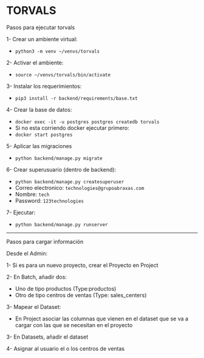 # TORVALS
Pasos para ejecutar torvals

1- Crear un ambiente virtual:
- `python3 -m venv ~/venvs/torvals`

2- Activar el ambiente:
- `source ~/venvs/torvals/bin/activate`


3- Instalar los requerimientos:
- `pip3 install -r backend/requirements/base.txt`

4- Crear la base de datos:
- `docker exec -it -u postgres postgres createdb torvals`
- Si no esta corriendo docker ejecutar primero:
- `docker start postgres`

5- Aplicar las migraciones
- `python backend/manage.py migrate`

6- Crear superusuario (dentro de backend):
- `python backend/manage.py createsuperuser`
- Correo electronico: `technologies@grupoabraxas.com`
- Nombre: `tech`
- Password: `123technologies`

7- Ejecutar:
- `python backend/manage.py runserver`

**************************************************************
Pasos para cargar información 

Desde el Admin:

1- Si es para un nuevo proyecto, crear el Proyecto en Project

2- En Batch, añadir dos:
- Uno de tipo productos (Type:productos)
- Otro de tipo centros de ventas (Type: sales_centers)


3- Mapear el Dataset:
- En Project asociar las columnas que vienen en el dataset que se va a cargar con las que se necesitan en el proyecto

3- En Datasets, añadir el dataset

4- Asignar al usuario el o los centros de ventas
